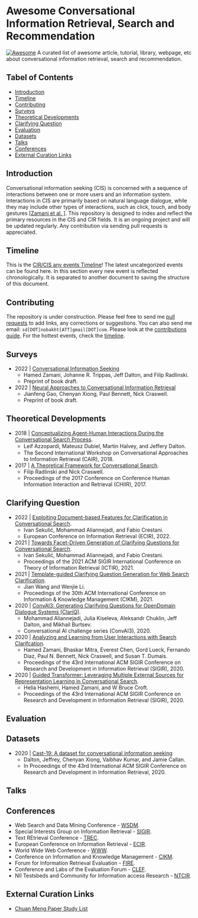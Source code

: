 # Awesome Conversational Information Retrieval, Search and Recommendation

[![Awesome](https://awesome.re/badge.svg)](https://awesome.re)
A curated list of awesome article, tutorial, library, webpage, etc about conversational information retrieval, search and recommendation.

## Tabel of Contents
  - [Introduction](#introduction)
  - [Timeline](#timeline)
  - [Contributing](#contributing)
  - [Surveys](#surveys)
  - [Theoretical Developments](#theoretical-developments)
  - [Clarifying Question](#clarifying-question)
  - [Evaluation](#evaluation)
  - [Datasets](#datasets)
  - [Talks](#talks)
  - [Conferences](#conferences)
  - [External Curation Links](#external-curation-links)
  

## Introduction
Conversational information seeking (CIS) is concerned with a sequence of interactions between one or more users and an information system. Interactions in CIS are primarily based on natural language dialogue, while they may include other types of interactions, such as click, touch, and body gestures [\[Zamani et al. \]](https://arxiv.org/pdf/2201.08808).
This repository is designed to index and reflect the primary resources in the CIS and CIR fields. It is an ongoing project and will be updated regularly. Any contribution via sending pull requests is appreciated.

## Timeline
This is the [CIR/CIS any events Timeline](TIMELINE.md)! The latest uncategorized events can be found here. 
In this section every new event is reflected chronologically. It is separated to another document to saving the structure of this document.

## Contributing
The repository is under construction. Please feel free to send me [pull requests](https://github.com/s-nobakht/awesome-conversational-information-retrieval/pulls) to add links, any corrections or suggestions. You can also send me email: `sd[DOT]nobakht[ATT]gmail[DOT]com`. Please look at the [contributions guide](contributing.md).
For the hottest events, check the [timeline](TIMELINE.md).


## Surveys 
  - 2022 | [Conversational Information Seeking](https://arxiv.org/abs/2201.08808)
    - Hamed Zamani, Johanne R. Trippas, Jeff Dalton, and Filip Radlinski.
    - Preprint of book draft.
  - 2022 | [Neural Approaches to Conversational Information Retrieval](https://arxiv.org/abs/2201.05176)
    - Jianfeng Gao, Chenyan Xiong, Paul Bennett, Nick Craswell.
    - Preprint of book draft.

## Theoretical Developments 
  - 2018 | [Conceptualizing Agent-Human Interactions During the Conversational Search Process](https://core.ac.uk/download/pdf/159074386.pdf).
    - Leif Azzopardi, Mateusz Dubiel, Martin Halvey, and Jeﬀery Dalton.
    - The Second International Workshop on Conversational Approaches to Information Retrieval (CAIR), 2018.
  - 2017 | [A Theoretical Framework for Conversational Search](https://arxiv.org/abs/2201.05176).
    - Filip Radlinski and Nick Craswell.
    - Proceedings of the 2017 Conference on Conference Human Information Interaction and Retrieval (CHIIR), 2017.

## Clarifying Question
  - 2022 | [Exploiting Document-based Features for Clarification in Conversational Search](https://link.springer.com/chapter/10.1007/978-3-030-99736-6_28).
    - Ivan Sekulić, Mohammad Aliannejadi, and Fabio Crestani.
    - European Conference on Information Retrieval (ECIR), 2022.
  - 2021 | [Towards Facet-Driven Generation of Clarifying Questions for Conversational Search](https://arxiv.org/abs/2201.05176).
    - Ivan Sekulić, Mohammad Aliannejadi, and Fabio Crestani.
    - Proceedings of the 2021 ACM SIGIR International Conference on Theory of Information Retrieval (ICTIR), 2021.
  - 2021 | [Template-guided Clarifying Question Generation for Web Search Clarification](https://dl.acm.org/doi/abs/10.1145/3459637.3482199).
    - Jian Wang and Wenjie Li.
    - Proceedings of the 30th ACM International Conference on Information & Knowledge Management (CIKM), 2021.
  - 2020 | [ConvAI3: Generating Clarifying Questions for OpenDomain Dialogue Systems (ClariQ)](http://convai.io/ConvAI3_ClariQ2020.pdf).
    - Mohammad Aliannejadi, Julia Kiseleva, Aleksandr Chuklin, Jeff Dalton, and Mikhail Burtsev.
    - Conversational AI challenge series (ConvAI3), 2020.
  - 2020 | [Analyzing and Learning from User Interactions with Search Clarifcation](https://dl.acm.org/doi/abs/10.1145/3397271.3401160).
    - Hamed Zamani, Bhaskar Mitra, Everest Chen, Gord Lueck, Fernando Diaz, Paul N. Bennett, Nick Craswell, and Susan T. Dumais.
    - Proceedings of the 43rd International ACM SIGIR Conference on Research and Development in Information Retrieval (SIGIR), 2020.
  - 2020 | [Guided Transformer: Leveraging Multiple External Sources for Representation Learning in Conversational Search](https://dl.acm.org/doi/abs/10.1145/3397271.3401061).
    - Helia Hashemi, Hamed Zamani, and W Bruce Croft.
    - Proceedings of the 43rd International ACM SIGIR Conference on Research and Development in Information Retrieval (SIGIR), 2020.  

## Evaluation

## Datasets
  - 2020 | [Cast-19: A dataset for conversational information seeking](http://www.cs.cmu.edu/afs/cs.cmu.edu/Web/People/callan/Papers/sigir20-dalton.pdf) 
    - Dalton, Jeffrey, Chenyan Xiong, Vaibhav Kumar, and Jamie Callan. 
    - In Proceedings of the 43rd International ACM SIGIR Conference on Research and Development in Information Retrieval, 2020.

## Talks


## Conferences
- Web Search and Data Mining Conference - [WSDM](http://www.wsdm-conference.org).
- Special Interests Group on Information Retrieval - [SIGIR](http://sigir.org).
- Text REtrieval Conference - [TREC](http://trec.nist.gov).
- European Conference on Information Retrieval - [ECIR](http://irsg.bcs.org/ecir.php).
- World Wide Web Conference - [WWW](http://www.iw3c2.org).
- Conference on Information and Knowledge Management - [CIKM](http://www.cikmconference.org).
- Forum for Information Retrieval Evaluation - [FIRE](http://fire.irsi.res.in/fire/2016/home).
- Conference and Labs of the Evaluation Forum - [CLEF](http://www.clef-initiative.eu/).
- NII Testsbeds and Community for Information access Research - [NTCIR](http://research.nii.ac.jp/ntcir/index-en.html).


## External Curation Links
- [Chuan Meng Paper Study List](https://github.com/ChuanMeng/Conversational-Information-Seeking)

